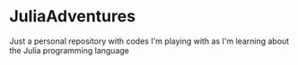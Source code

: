 # JuliaAdventures
Just a personal repository with codes I'm playing with as I'm learning about the Julia programming language
